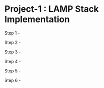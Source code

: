 # Project-1 : LAMP Stack Implementation

Step 1 -

Step 2 -

Step 3 -

Step 4 -

Step 5 -

Step 6 -


